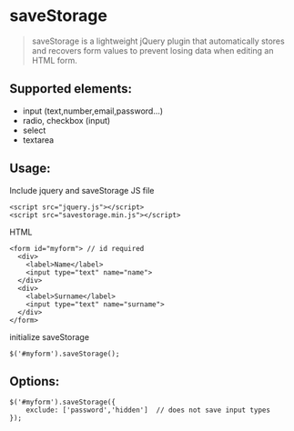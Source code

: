 # saveStorage
> saveStorage is a lightweight jQuery plugin that automatically stores and recovers form values to prevent losing data when editing an HTML form.

Supported elements:
----------------------

- input (text,number,email,password...)
- radio, checkbox (input)
- select
- textarea

Usage:
---------------------
Include jquery and saveStorage JS file
  
    <script src="jquery.js"></script>
    <script src="savestorage.min.js"></script>

HTML

    <form id="myform"> // id required
      <div>
        <label>Name</label>
        <input type="text" name="name">
      </div>
      <div>
        <label>Surname</label>
        <input type="text" name="surname">
      </div>
    </form>
    
initialize saveStorage

    $('#myform').saveStorage();

Options:
------------------

    $('#myform').saveStorage({
        exclude: ['password','hidden']  // does not save input types
    });
